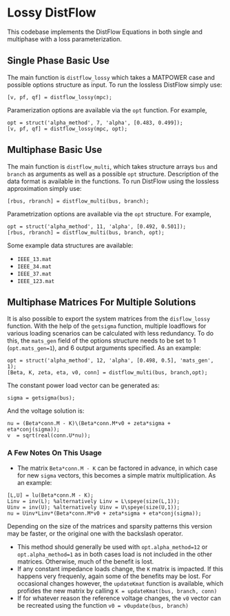# Lossy DistFlow
This codebase implements the DistFlow Equations in both single and multiphase with a loss parameterization.

## Single Phase Basic Use
The main function is `distflow_lossy` which takes a MATPOWER case and possible options structure as input.
To run the lossless DistFlow simply use:
```
[v, pf, qf] = distflow_lossy(mpc);
```

Paramerization options are available via the `opt` function.
For example,
```
opt = struct('alpha_method', 7, 'alpha', [0.483, 0.499]);
[v, pf, qf] = distflow_lossy(mpc, opt);
```

## Multiphase Basic Use
The main function is `distflow_multi`, which takes structure arrays `bus` and `branch` as arguments as well as a possible `opt` structure.
Description of the data format is available in the functions.
To run DistFlow using the lossless approximation simply use:
```
[rbus, rbranch] = distflow_multi(bus, branch);
```

Parametrization options are available via the `opt` structure.
For example,
```
opt = struct('alpha_method', 11, 'alpha', [0.492, 0.501]);
[rbus, rbranch] = distflow_multi(bus, branch, opt);
```

Some example data structures are available:
 - `IEEE_13.mat`
 - `IEEE_34.mat`
 - `IEEE_37.mat`
 - `IEEE_123.mat`

## Multiphase Matrices For Multiple Solutions
It is also possible to export the system matrices from the `disflow_lossy` function.
With the help of the `getsigma` function, multiple loadflows for various loading scenarios can be calculated with less redundancy.
To do this, the `mats_gen` field of the options structure needs to be set to 1 (`opt.mats_gen=1`), and 6 output arguments specified.
As an example:
```
opt = struct('alpha_method', 12, 'alpha', [0.498, 0.5], 'mats_gen', 1);
[Beta, K, zeta, eta, v0, conn] = distflow_multi(bus, branch,opt);
```
The constant power load vector can be generated as:
```
sigma = getsigma(bus);
```
And the voltage solution is:
```
nu = (Beta*conn.M - K)\(Beta*conn.M*v0 + zeta*sigma + eta*conj(sigma));
v  = sqrt(real(conn.U*nu));
```
### A Few Notes On This Usage
 - The matrix `Beta*conn.M - K` can be factored in advance, in which case for new `sigma` vectors, this becomes a simple matrix multiplication.
As an example:
```
[L,U] = lu(Beta*conn.M - K);
Linv = inv(L); %alternatively Linv = L\speye(size(L,1));
Uinv = inv(U); %alternatively Uinv = U\speye(size(U,1));
nu = Uinv*Linv*(Beta*conn.M*v0 + zeta*sigma + eta*conj(sigma));
```
Depending on the size of the matrices and sparsity patterns this version may be faster, or the original one with the backslash operator.
 - This method should generally be used with `opt.alpha_method=12` or `opt.alpha_method=1` as in both cases load is not included in the other matrices.
Otherwise, much of the benefit is lost.
 - If any constant impedance loads change, the `K` matrix is impacted. If this happens very frequenly, again some of the benefits may be lost.
For occasional changes however, the `updateKmat` function is available, which profides the new matrix by calling `K = updateKmat(bus, branch, conn)`
 - If for whatever reason the reference voltage changes, the `v0` vector can be recreated using the function `v0 = v0update(bus, branch)`
